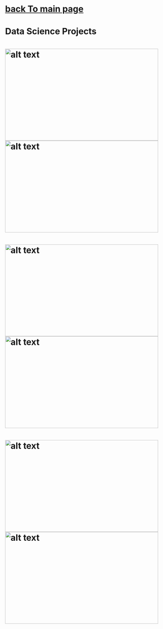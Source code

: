 # [back To main page](https://charliethomasct82.github.io/test-github-pages/)
# Data Science Projects

# [<img src="https://github.com/charliethomasct82/Charlie-Portfolio/assets/93368865/29e55dfc-4e9f-4cbb-ab3f-1a604e5bf689" alt="alt text" width="500" height="300">](https://github.com/charliethomasct82/Bike_sharing_regression)[<img src="https://github.com/charliethomasct82/Charlie-Portfolio/assets/93368865/45cca87e-628f-4ee4-b02d-64664ddeba1f" alt="alt text" width="500" height="300">](https://github.com/charliethomasct82/Research_Thesis) 

# [<img src="https://github.com/charliethomasct82/Charlie-Portfolio/assets/93368865/b748c152-48f1-4062-a6ea-1db8edff350c" alt="alt text" width="500" height="300">](https://github.com/charliethomasct82/Research_Thesis)[<img src="https://github.com/charliethomasct82/Charlie-Portfolio/assets/93368865/252096da-5bab-42af-b22e-63242a40a2ff" alt="alt text" width="500" height="300">](https://github.com/charliethomasct82/Automatic_ticket_classification)

# [<img src="https://github.com/charliethomasct82/Charlie-Portfolio/assets/93368865/042f50fa-e145-4b70-9bd4-77a3b24837bd" alt="alt text" width="500" height="300">](https://github.com/charliethomasct82/Gesture-Recognition)[<img src="https://github.com/charliethomasct82/Charlie-Portfolio/assets/93368865/252096da-5bab-42af-b22e-63242a40a2ff" alt="alt text" width="500" height="300">](https://github.com/charliethomasct82/Automatic_ticket_classification)


